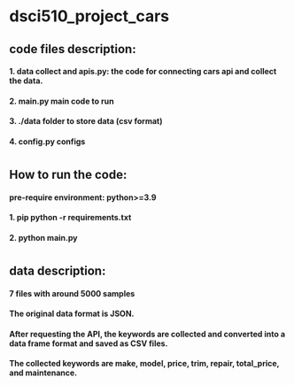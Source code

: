 # dsci510_project_cars

## code files description:
#### 1. data collect and apis.py: the code for connecting cars api and collect the data.
#### 2. main.py main code to run
#### 3. ./data folder to store data (csv format)
#### 4. config.py configs
#
## How to run the code:
#### pre-require environment: python>=3.9
#### 1. pip python -r requirements.txt 
#### 2. python main.py
#
## data description:
#### 7 files with around 5000 samples
#### The original data format is JSON. 
#### After requesting the API, the keywords are collected and converted into a data frame format and saved as CSV files.
#### The collected keywords are make, model, price, trim, repair, total_price, and maintenance.
